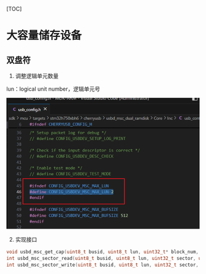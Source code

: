 [TOC]

# 大容量储存设备

## 双盘符

1. 调整逻辑单元数量

lun：logical unit number，逻辑单元号

![image-20250209173148039](.assets/README/image-20250209173148039.png)

2. 实现接口

```c
void usbd_msc_get_cap(uint8_t busid, uint8_t lun, uint32_t* block_num, uint32_t* block_size)
int usbd_msc_sector_read(uint8_t busid, uint8_t lun, uint32_t sector, uint8_t* buffer, uint32_t length)
int usbd_msc_sector_write(uint8_t busid, uint8_t lun, uint32_t sector, uint8_t* buffer, uint32_t length)
```


